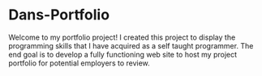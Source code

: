 # Dans-Portfolio

Welcome to my portfolio project! I created this project to display the programming skills that I have acquired as a self taught programmer. The end goal is to develop a fully functioning web site to host my project portfolio for potential employers to review.
